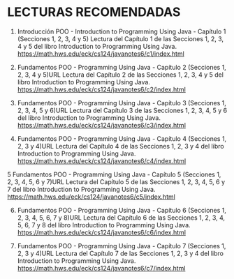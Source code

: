# LECTURAS RECOMENDADAS

1. Introducción POO - Introduction to Programming Using Java - Capítulo 1 (Secciones 1, 2, 3, 4 y 5)
   Lectura del Capítulo 1 de las Secciones 1, 2, 3, 4 y 5 del libro Introduction to Programming Using Java.
      https://math.hws.edu/eck/cs124/javanotes6/c1/index.html 

2. Fundamentos POO - Programming Using Java - Capítulo 2 (Secciones 1, 2, 3, 4 y 5)URL
   Lectura del Capítulo 2 de las Secciones 1, 2, 3, 4 y 5 del libro Introduction to Programming Using Java.
      https://math.hws.edu/eck/cs124/javanotes6/c2/index.html 

3. Fundamentos POO - Programming Using Java - Capítulo 3 (Secciones 1, 2, 3, 4, 5 y 6)URL
   Lectura del Capítulo 3 de las Secciones 1, 2, 3, 4, 5 y 6 del libro Introduction to Programming Using Java.
      https://math.hws.edu/eck/cs124/javanotes6/c3/index.html 

4. Fundamentos POO - Programming Using Java - Capítulo 4 (Secciones 1, 2, 3 y 4)URL
   Lectura del Capítulo 4 de las Secciones 1, 2, 3 y 4 del libro Introduction to Programming Using Java.
      https://math.hws.edu/eck/cs124/javanotes6/c4/index.html 

5  Fundamentos POO - Programming Using Java - Capítulo 5 (Secciones 1, 2, 3, 4, 5, 6 y 7)URL
   Lectura del Capítulo 5 de las Secciones 1, 2, 3, 4, 5, 6 y 7 del libro Introduction to Programming Using Java.
      https://math.hws.edu/eck/cs124/javanotes6/c5/index.html 

6. Fundamentos POO - Programming Using Java - Capítulo 6 (Secciones 1, 2, 3, 4, 5, 6, 7 y 8)URL
   Lectura del Capítulo 6 de las Secciones 1, 2, 3, 4, 5, 6, 7 y 8 del libro Introduction to Programming Using Java.
      https://math.hws.edu/eck/cs124/javanotes6/c6/index.html 

7. Fundamentos POO - Programming Using Java - Capítulo 7 (Secciones 1, 2, 3 y 4)URL
   Lectura del Capítulo 7 de las Secciones 1, 2, 3 y 4 del libro Introduction to Programming Using Java.
      https://math.hws.edu/eck/cs124/javanotes6/c7/index.html 
 
 

